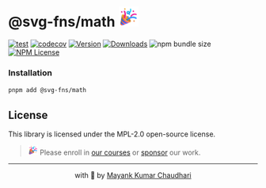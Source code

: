 # @svg-fns/math <img src="https://raw.githubusercontent.com/mayank1513/mayank1513/main/popper.png" style="height: 40px"/>

[![test](https://github.com/svg-fns/svg-fns/actions/workflows/test.yml/badge.svg)](https://github.com/svg-fns/svg-fns/actions/workflows/test.yml)
[![codecov](https://codecov.io/gh/svg-fns/svg-fns/graph/badge.svg)](https://codecov.io/gh/svg-fns/svg-fns)
[![Version](https://img.shields.io/npm/v/@svg-fns/math.svg?colorB=green)](https://www.npmjs.com/package/@svg-fns/math)
[![Downloads](https://img.jsdelivr.com/img.shields.io/npm/d18m/@svg-fns/math.svg)](https://www.npmjs.com/package/@svg-fns/math)
![npm bundle size](https://img.shields.io/bundlephobia/minzip/@svg-fns/math)
[![NPM License](https://img.shields.io/npm/l/@svg-fns/math)](../../LICENSE)

### Installation

```bash
pnpm add @svg-fns/math
```

## License

This library is licensed under the MPL-2.0 open-source license.

> <img src="https://raw.githubusercontent.com/mayank1513/mayank1513/main/popper.png" style="height: 20px"/> Please enroll in [our courses](https://mayank-chaudhari.vercel.app/courses) or [sponsor](https://github.com/sponsors/mayank1513) our work.

<hr />

<p align="center" style="text-align:center">with 💖 by <a href="https://mayank-chaudhari.vercel.app" target="_blank">Mayank Kumar Chaudhari</a></p>
